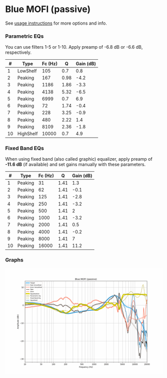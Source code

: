 # Blue MOFI (passive)
See [usage instructions](https://github.com/jaakkopasanen/AutoEq#usage) for more options and info.

### Parametric EQs
You can use filters 1-5 or 1-10. Apply preamp of -6.8 dB or -6.6 dB, respectively.

|   # | Type      |   Fc (Hz) |    Q |   Gain (dB) |
|-----|-----------|-----------|------|-------------|
|   1 | LowShelf  |       105 | 0.7  |         0.8 |
|   2 | Peaking   |       167 | 0.98 |        -4.2 |
|   3 | Peaking   |      1186 | 1.86 |        -3.3 |
|   4 | Peaking   |      4138 | 5.32 |        -6.5 |
|   5 | Peaking   |      6999 | 0.7  |         6.9 |
|   6 | Peaking   |        72 | 1.74 |        -0.4 |
|   7 | Peaking   |       228 | 3.25 |        -0.9 |
|   8 | Peaking   |       480 | 2.22 |         1.4 |
|   9 | Peaking   |      8109 | 2.36 |        -1.8 |
|  10 | HighShelf |     10000 | 0.7  |         4.9 |

### Fixed Band EQs
When using fixed band (also called graphic) equalizer, apply preamp of **-11.6 dB** (if available) and set gains manually with these parameters.

|   # | Type    |   Fc (Hz) |    Q |   Gain (dB) |
|-----|---------|-----------|------|-------------|
|   1 | Peaking |        31 | 1.41 |         1.3 |
|   2 | Peaking |        62 | 1.41 |        -0.1 |
|   3 | Peaking |       125 | 1.41 |        -2.8 |
|   4 | Peaking |       250 | 1.41 |        -3.2 |
|   5 | Peaking |       500 | 1.41 |         2   |
|   6 | Peaking |      1000 | 1.41 |        -3.2 |
|   7 | Peaking |      2000 | 1.41 |         0.5 |
|   8 | Peaking |      4000 | 1.41 |        -0.2 |
|   9 | Peaking |      8000 | 1.41 |         7   |
|  10 | Peaking |     16000 | 1.41 |        11.2 |

### Graphs
![](./Blue%20MOFI%20(passive).png)
